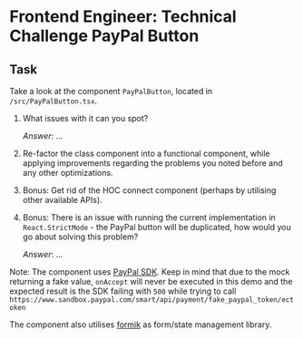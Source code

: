 # Frontend Engineer: Technical Challenge PayPal Button

## Task

Take a look at the component `PayPalButton`, located in `/src/PayPalButton.tsx`.

1. What issues with it can you spot?

    *Answer*: ...

2. Re-factor the class component into a functional component, while applying improvements regarding the problems you noted before and any other optimizations.
3. Bonus: Get rid of the HOC connect component (perhaps by utilising other available APIs).
4. Bonus: There is an issue with running the current implementation in `React.StrictMode` - the PayPal button will be duplicated, how would you go about solving this problem?

    *Answer*: ...

Note: The component uses [PayPal SDK](https://developer.paypal.com/docs/business/javascript-sdk/javascript-sdk-reference/). Keep in mind that due to the mock returning a fake value, `onAccept` will never be executed in this demo and the expected result is the SDK failing with `500` while trying to call `https://www.sandbox.paypal.com/smart/api/payment/fake_paypal_token/ectoken`

The component also utilises [formik](https://formik.org/) as form/state management library.
